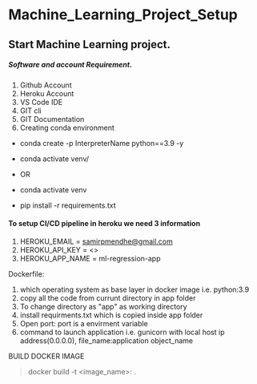 # Machine_Learning_Project_Setup

## Start Machine Learning project.
##### Software and account Requirement.
1. Github Account
2. Heroku Account
3. VS Code IDE
4. GIT cli
5. GIT Documentation
6. Creating conda environment

* conda create -p InterpreterName python==3.9 -y
* conda activate venv/
* OR

* conda activate venv
* pip install -r requirements.txt

#### To setup CI/CD pipeline in heroku we need 3 information

1. HEROKU_EMAIL = samirpmendhe@gmail.com
2. HEROKU_API_KEY = <>
3. HEROKU_APP_NAME = ml-regression-app

Dockerfile:
1. which operating system as base layer in docker image i.e. python:3.9
2.  copy all the code from currunt directory in app folder
3. To change directory as "app" as working directory
4. install requirments.txt which is copied inside app folder
5. Open port: port is a envirment variable
6. command to launch application i.e. gunicorn with local host ip address(0.0.0.0), file_name:application object_name

BUILD DOCKER IMAGE

   > docker build -t <image_name>:<tagname> .



